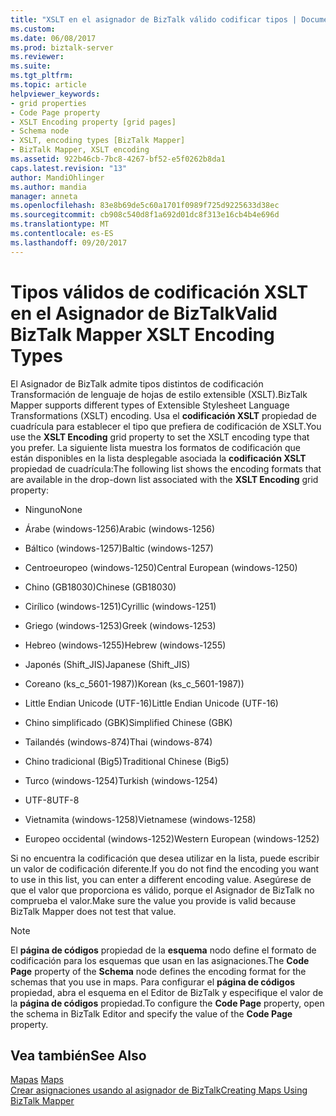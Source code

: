 ```yaml
---
title: "XSLT en el asignador de BizTalk válido codificar tipos | Documentos de Microsoft"
ms.custom: 
ms.date: 06/08/2017
ms.prod: biztalk-server
ms.reviewer: 
ms.suite: 
ms.tgt_pltfrm: 
ms.topic: article
helpviewer_keywords:
- grid properties
- Code Page property
- XSLT Encoding property [grid pages]
- Schema node
- XSLT, encoding types [BizTalk Mapper]
- BizTalk Mapper, XSLT encoding
ms.assetid: 922b46cb-7bc8-4267-bf52-e5f0262b8da1
caps.latest.revision: "13"
author: MandiOhlinger
ms.author: mandia
manager: anneta
ms.openlocfilehash: 83e8b69de5c60a1701f0989f725d9225633d38ec
ms.sourcegitcommit: cb908c540d8f1a692d01dc8f313e16cb4b4e696d
ms.translationtype: MT
ms.contentlocale: es-ES
ms.lasthandoff: 09/20/2017
---
```

# <a name="valid-biztalk-mapper-xslt-encoding-types"></a><span data-ttu-id="796e2-102">Tipos válidos de codificación XSLT en el Asignador de BizTalk</span><span class="sxs-lookup"><span data-stu-id="796e2-102">Valid BizTalk Mapper XSLT Encoding Types</span></span>
<span data-ttu-id="796e2-103">El Asignador de BizTalk admite tipos distintos de codificación Transformación de lenguaje de hojas de estilo extensible (XSLT).</span><span class="sxs-lookup"><span data-stu-id="796e2-103">BizTalk Mapper supports different types of Extensible Stylesheet Language Transformations (XSLT) encoding.</span></span> <span data-ttu-id="796e2-104">Usa el **codificación XSLT** propiedad de cuadrícula para establecer el tipo que prefiera de codificación de XSLT.</span><span class="sxs-lookup"><span data-stu-id="796e2-104">You use the **XSLT Encoding** grid property to set the XSLT encoding type that you prefer.</span></span> <span data-ttu-id="796e2-105">La siguiente lista muestra los formatos de codificación que están disponibles en la lista desplegable asociada la **codificación XSLT** propiedad de cuadrícula:</span><span class="sxs-lookup"><span data-stu-id="796e2-105">The following list shows the encoding formats that are available in the drop-down list associated with the **XSLT Encoding** grid property:</span></span>  
  
-   <span data-ttu-id="796e2-106">Ninguno</span><span class="sxs-lookup"><span data-stu-id="796e2-106">None</span></span>  
  
-   <span data-ttu-id="796e2-107">Árabe (windows-1256)</span><span class="sxs-lookup"><span data-stu-id="796e2-107">Arabic (windows-1256)</span></span>  
  
-   <span data-ttu-id="796e2-108">Báltico (windows-1257)</span><span class="sxs-lookup"><span data-stu-id="796e2-108">Baltic (windows-1257)</span></span>  
  
-   <span data-ttu-id="796e2-109">Centroeuropeo (windows-1250)</span><span class="sxs-lookup"><span data-stu-id="796e2-109">Central European (windows-1250)</span></span>  
  
-   <span data-ttu-id="796e2-110">Chino (GB18030)</span><span class="sxs-lookup"><span data-stu-id="796e2-110">Chinese (GB18030)</span></span>  
  
-   <span data-ttu-id="796e2-111">Cirílico (windows-1251)</span><span class="sxs-lookup"><span data-stu-id="796e2-111">Cyrillic (windows-1251)</span></span>  
  
-   <span data-ttu-id="796e2-112">Griego (windows-1253)</span><span class="sxs-lookup"><span data-stu-id="796e2-112">Greek (windows-1253)</span></span>  
  
-   <span data-ttu-id="796e2-113">Hebreo (windows-1255)</span><span class="sxs-lookup"><span data-stu-id="796e2-113">Hebrew (windows-1255)</span></span>  
  
-   <span data-ttu-id="796e2-114">Japonés (Shift_JIS)</span><span class="sxs-lookup"><span data-stu-id="796e2-114">Japanese (Shift_JIS)</span></span>  
  
-   <span data-ttu-id="796e2-115">Coreano (ks_c_5601-1987))</span><span class="sxs-lookup"><span data-stu-id="796e2-115">Korean (ks_c_5601-1987))</span></span>  
  
-   <span data-ttu-id="796e2-116">Little Endian Unicode (UTF-16)</span><span class="sxs-lookup"><span data-stu-id="796e2-116">Little Endian Unicode (UTF-16)</span></span>  
  
-   <span data-ttu-id="796e2-117">Chino simplificado (GBK)</span><span class="sxs-lookup"><span data-stu-id="796e2-117">Simplified Chinese (GBK)</span></span>  
  
-   <span data-ttu-id="796e2-118">Tailandés (windows-874)</span><span class="sxs-lookup"><span data-stu-id="796e2-118">Thai (windows-874)</span></span>  
  
-   <span data-ttu-id="796e2-119">Chino tradicional (Big5)</span><span class="sxs-lookup"><span data-stu-id="796e2-119">Traditional Chinese (Big5)</span></span>  
  
-   <span data-ttu-id="796e2-120">Turco (windows-1254)</span><span class="sxs-lookup"><span data-stu-id="796e2-120">Turkish (windows-1254)</span></span>  
  
-   <span data-ttu-id="796e2-121">UTF-8</span><span class="sxs-lookup"><span data-stu-id="796e2-121">UTF-8</span></span>  
  
-   <span data-ttu-id="796e2-122">Vietnamita (windows-1258)</span><span class="sxs-lookup"><span data-stu-id="796e2-122">Vietnamese (windows-1258)</span></span>  
  
-   <span data-ttu-id="796e2-123">Europeo occidental (windows-1252)</span><span class="sxs-lookup"><span data-stu-id="796e2-123">Western European (windows-1252)</span></span>  
  
 <span data-ttu-id="796e2-124">Si no encuentra la codificación que desea utilizar en la lista, puede escribir un valor de codificación diferente.</span><span class="sxs-lookup"><span data-stu-id="796e2-124">If you do not find the encoding you want to use in this list, you can enter a different encoding value.</span></span> <span data-ttu-id="796e2-125">Asegúrese de que el valor que proporciona es válido, porque el Asignador de BizTalk no comprueba el valor.</span><span class="sxs-lookup"><span data-stu-id="796e2-125">Make sure the value you provide is valid because BizTalk Mapper does not test that value.</span></span>  
  
> [!NOTE]
>  <span data-ttu-id="796e2-126">El **página de códigos** propiedad de la **esquema** nodo define el formato de codificación para los esquemas que usan en las asignaciones.</span><span class="sxs-lookup"><span data-stu-id="796e2-126">The **Code Page** property of the **Schema** node defines the encoding format for the schemas that you use in maps.</span></span> <span data-ttu-id="796e2-127">Para configurar el **página de códigos** propiedad, abra el esquema en el Editor de BizTalk y especifique el valor de la **página de códigos** propiedad.</span><span class="sxs-lookup"><span data-stu-id="796e2-127">To configure the **Code Page** property, open the schema in BizTalk Editor and specify the value of the **Code Page** property.</span></span>  
  
## <a name="see-also"></a><span data-ttu-id="796e2-128">Vea también</span><span class="sxs-lookup"><span data-stu-id="796e2-128">See Also</span></span>  
 <span data-ttu-id="796e2-129">[Mapas](../core/maps.md) </span><span class="sxs-lookup"><span data-stu-id="796e2-129">[Maps](../core/maps.md) </span></span>  
 [<span data-ttu-id="796e2-130">Crear asignaciones usando al asignador de BizTalk</span><span class="sxs-lookup"><span data-stu-id="796e2-130">Creating Maps Using BizTalk Mapper</span></span>](../core/creating-maps-using-biztalk-mapper.md)